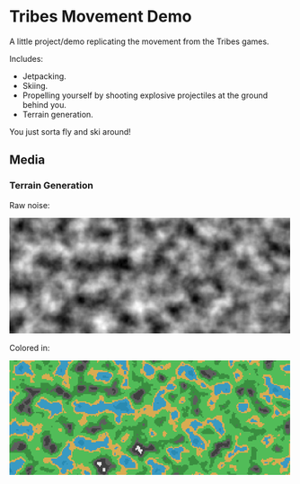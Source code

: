 # Tribes Movement Demo

A little project/demo replicating the movement from the Tribes games.

Includes:
- Jetpacking.
- Skiing.
- Propelling yourself by shooting explosive projectiles at the ground behind you.
- Terrain generation.

You just sorta fly and ski around!

## Media

### Terrain Generation

Raw noise:

<img src="./media/2d-terrain-noise.png" width="500">

Colored in:

<img src="./media/2d-terrain-color.png" width="500">
